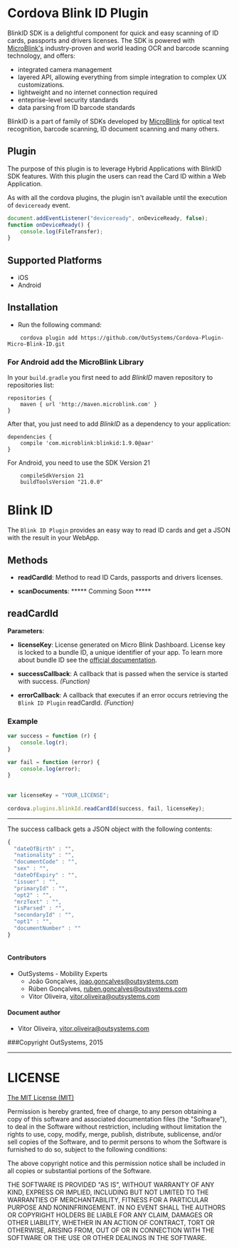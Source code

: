 # Cordova Blink ID Plugin

BlinkID SDK is a delightful component for quick and easy scanning of ID cards, passports and drivers licenses.
 The SDK is powered with [MicroBlink's](http://www.microblink.com) industry-proven and world leading OCR and barcode scanning technology, and offers:

- integrated camera management
- layered API, allowing everything from simple integration to complex UX customizations.
- lightweight and no internet connection required
- enteprise-level security standards
- data parsing from ID barcode standards

BlinkID is a part of family of SDKs developed by [MicroBlink](http://www.microblink.com) for optical text recognition, barcode scanning, ID document scanning and many others.

## Plugin

The purpose of this plugin is to leverage Hybrid Applications with BlinkID SDK features. With this plugin the users can read the Card ID within a Web Application.

As with all the cordova plugins, the plugin isn't available until the execution of `deviceready` event.

```javascript
document.addEventListener("deviceready", onDeviceReady, false);
function onDeviceReady() {
    console.log(FileTransfer);
}
```

## Supported Platforms

- iOS
- Android


## Installation
- Run the following command:

```shell
    cordova plugin add https://github.com/OutSystems/Cordova-Plugin-Micro-Blink-ID.git
``` 
### For Android add the MicroBlink Library

In your `build.gradle` you first need to add _BlinkID_ maven repository to repositories list:

```
repositories {
	maven { url 'http://maven.microblink.com' }
}
```

After that, you just need to add _BlinkID_ as a dependency to your application:

```
dependencies {
    compile 'com.microblink:blinkid:1.9.0@aar'
}
```

For Android, you need to use the SDK Version 21
```
    compileSdkVersion 21
    buildToolsVersion "21.0.0"

```


# Blink ID

The `Blink ID Plugin` provides an easy way to read ID cards and get a JSON with the result in your WebApp.

## Methods

- __readCardId__: Method to read ID Cards, passports and drivers licenses.

- __scanDocuments__: ***** Comming Soon *****


## readCardId

__Parameters__:

- __licenseKey__: License generated on Micro Blink Dashboard. License key is locked to a bundle ID, a unique identifier of your app.
To learn more about bundle ID see the [official documentation](https://developer.apple.com/library/ios/documentation/IDEs/Conceptual/AppDistributionGuide/ConfiguringYourApp/ConfiguringYourApp.html).

- __successCallback__: A callback that is passed when the service is started with success. _(Function)_

- __errorCallback__: A callback that executes if an error occurs retrieving the `Blink ID Plugin` readCardId. _(Function)_

### Example

```javascript
var success = function (r) {
    console.log(r);
}

var fail = function (error) {
    console.log(error);
}
    
    
var licenseKey = "YOUR_LICENSE";
    
cordova.plugins.blinkId.readCardId(success, fail, licenseKey);

```
---

The success callback gets a JSON object with the following contents:
```javascript
{
  "dateOfBirth" : "",
  "nationality" : "",
  "documentCode" : "",
  "sex" : "",
  "dateOfExpiry" : "",
  "issuer" : "",
  "primaryId" : "",
  "opt2" : "",
  "mrzText" : "",
  "isParsed" : "",
  "secondaryId" : "",
  "opt1" : "",
  "documentNumber" : ""
}
 
```


#### Contributors
- OutSystems - Mobility Experts
    - João Gonçalves, <joao.goncalves@outsystems.com>
    - Rúben Gonçalves, <ruben.goncalves@outsystems.com>
    - Vitor Oliveira, <vitor.oliveira@outsystems.com>

#### Document author
- Vitor Oliveira, <vitor.oliveira@outsystems.com>

###Copyright OutSystems, 2015

---

LICENSE
=======


[The MIT License (MIT)](http://www.opensource.org/licenses/mit-license.html)

Permission is hereby granted, free of charge, to any person obtaining a copy
of this software and associated documentation files (the "Software"), to deal
in the Software without restriction, including without limitation the rights
to use, copy, modify, merge, publish, distribute, sublicense, and/or sell
copies of the Software, and to permit persons to whom the Software is
furnished to do so, subject to the following conditions:

The above copyright notice and this permission notice shall be included in
all copies or substantial portions of the Software.

THE SOFTWARE IS PROVIDED "AS IS", WITHOUT WARRANTY OF ANY KIND, EXPRESS OR
IMPLIED, INCLUDING BUT NOT LIMITED TO THE WARRANTIES OF MERCHANTABILITY,
FITNESS FOR A PARTICULAR PURPOSE AND NONINFRINGEMENT. IN NO EVENT SHALL THE
AUTHORS OR COPYRIGHT HOLDERS BE LIABLE FOR ANY CLAIM, DAMAGES OR OTHER
LIABILITY, WHETHER IN AN ACTION OF CONTRACT, TORT OR OTHERWISE, ARISING FROM,
OUT OF OR IN CONNECTION WITH THE SOFTWARE OR THE USE OR OTHER DEALINGS IN
THE SOFTWARE.